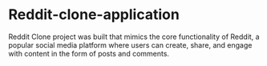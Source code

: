 # Reddit-clone-application
Reddit Clone project was built that mimics the core functionality of Reddit, a popular social media platform where users  can create, share, and engage with content in the form of posts and comments.
